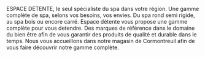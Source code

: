 ESPACE DETENTE, le seul spécialiste du spa dans votre région. Une gamme complète de spa, selons vos besoins, vos envies. Du spa rond semi rigide, au spa bois ou encore carré. Espace détente vous propose une gamme complète pour vous detendre. Des marques de référence dans le domaine du bien être afin de vous garantir des produits de qualité et durable dans le temps. Nous vous accueillons dans notre magasin de Cormontreuil afin de vous faire découvrir notre gamme complète.
